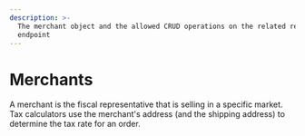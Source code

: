 ```yaml
---
description: >-
  The merchant object and the allowed CRUD operations on the related resource
  endpoint
---
```


# Merchants

A merchant is the fiscal representative that is selling in a specific market. Tax calculators use the merchant's address (and the shipping address) to determine the tax rate for an order.
